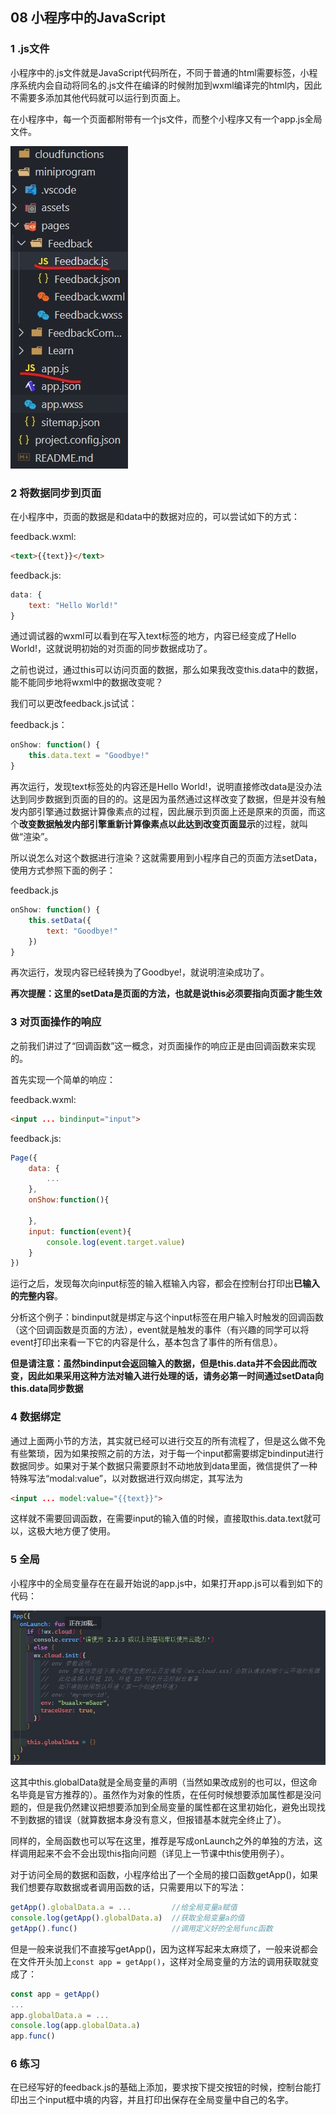 ## 08	小程序中的JavaScript

### 1	.js文件

小程序中的.js文件就是JavaScript代码所在，不同于普通的html需要<script></script>标签，小程序系统内会自动将同名的.js文件在编译的时候附加到wxml编译完的html内，因此不需要多添加其他代码就可以运行到页面上。

在小程序中，每一个页面都附带有一个js文件，而整个小程序又有一个app.js全局文件。

![小程序js](小程序js文件所在.jpg)

### 2	将数据同步到页面

在小程序中，页面的数据是和data中的数据对应的，可以尝试如下的方式：

feedback.wxml:

```html
<text>{{text}}</text>
```

feedback.js:

```javascript
data: {
    text: "Hello World!"
}
```

通过调试器的wxml可以看到在写入text标签的地方，内容已经变成了Hello World!，这就说明初始的对页面的同步数据成功了。

之前也说过，通过this可以访问页面的数据，那么如果我改变this.data中的数据，能不能同步地将wxml中的数据改变呢？

我们可以更改feedback.js试试：

feedback.js：

```javascript
onShow: function() {
    this.data.text = "Goodbye!"
}
```

再次运行，发现text标签处的内容还是Hello World!，说明直接修改data是没办法达到同步数据到页面的目的的。这是因为虽然通过这样改变了数据，但是并没有触发内部引擎通过数据计算像素点的过程，因此展示到页面上还是原来的页面，而这个**改变数据触发内部引擎重新计算像素点以此达到改变页面显示**的过程，就叫做“渲染”。

所以说怎么对这个数据进行渲染？这就需要用到小程序自己的页面方法setData，使用方式参照下面的例子：

feedback.js

```javascript
onShow: function() {
    this.setData({
        text: "Goodbye!"
    })
}
```

再次运行，发现内容已经转换为了Goodbye!，就说明渲染成功了。

**再次提醒：这里的setData是页面的方法，也就是说this必须要指向页面才能生效**

### 3	对页面操作的响应

之前我们讲过了“回调函数”这一概念，对页面操作的响应正是由回调函数来实现的。

首先实现一个简单的响应：

feedback.wxml:

```html
<input ... bindinput="input">
```

feedback.js:

```javascript
Page({
    data: {
        ...
    },
    onShow:function(){
        
    },
    input: function(event){
        console.log(event.target.value)
    }
})
```

运行之后，发现每次向input标签的输入框输入内容，都会在控制台打印出**已输入的完整内容**。

分析这个例子：bindinput就是绑定与这个input标签在用户输入时触发的回调函数（这个回调函数是页面的方法），event就是触发的事件（有兴趣的同学可以将event打印出来看一下它的内容是什么，基本包含了事件的所有信息）。

**但是请注意：虽然bindinput会返回输入的数据，但是this.data并不会因此而改变，因此如果采用这种方法对输入进行处理的话，请务必第一时间通过setData向this.data同步数据**

### 4	数据绑定

通过上面两小节的方法，其实就已经可以进行交互的所有流程了，但是这么做不免有些繁琐，因为如果按照之前的方法，对于每一个input都需要绑定bindinput进行数据同步。如果对于某个数据只需要原封不动地放到data里面，微信提供了一种特殊写法“modal:value”，以对数据进行双向绑定，其写法为

```html
<input ... model:value="{{text}}">
```

这样就不需要回调函数，在需要input的输入值的时候，直接取this.data.text就可以，这极大地方便了使用。

### 5	全局

小程序中的全局变量存在在最开始说的app.js中，如果打开app.js可以看到如下的代码：

![app.js](app.js.jpg)

这其中this.globalData就是全局变量的声明（当然如果改成别的也可以，但这命名毕竟是官方推荐的）。虽然作为对象的性质，在任何时候想要添加属性都是没问题的，但是我仍然建议把想要添加到全局变量的属性都在这里初始化，避免出现找不到数据的错误（就算数据本身没有意义，但报错基本就完全终止了）。

同样的，全局函数也可以写在这里，推荐是写成onLaunch之外的单独的方法，这样调用起来不会不会出现this指向问题（详见上一节课中this使用例子）。

对于访问全局的数据和函数，小程序给出了一个全局的接口函数getApp()，如果我们想要存取数据或者调用函数的话，只需要用以下的写法：

```javascript
getApp().globalData.a = ...			//给全局变量a赋值
console.log(getApp().globalData.a)	//获取全局变量a的值
getApp().func()						//调用定义好的全局func函数
```

但是一般来说我们不直接写getApp()，因为这样写起来太麻烦了，一般来说都会在文件开头加上`const app = getApp()`，这样对全局变量的方法的调用获取就变成了：

```javascript
const app = getApp()
...
app.globalData.a = ...
console.log(app.globalData.a)
app.func()
```

### 6	练习

在已经写好的feedback.js的基础上添加，要求按下提交按钮的时候，控制台能打印出三个input框中填的内容，并且打印出保存在全局变量中自己的名字。



